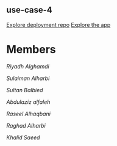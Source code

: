 ## use-case-4
[Explore deployment repo](https://github.com/ReyadGH/use-case-4-deployment)
[Explore the app](https://reyadgh.streamlit.app/)
# Members

_Riyadh Alghamdi_

_Sulaiman Alharbi_

_Sultan Balbied_

_Abdulaziz alfaleh_

_Raseel Alhaqbani_

_Raghad Alharbi_

_Khalid Saeed_
